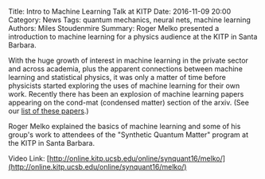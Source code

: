 Title: Intro to Machine Learning Talk at KITP
Date: 2016-11-09 20:00
Category: News
Tags: quantum mechanics, neural nets, machine learning
Authors: Miles Stoudenmire
Summary: Roger Melko presented a introduction to machine learning for a physics audience at the KITP in Santa Barbara.

With the huge growth of interest in machine learning in the private sector and across 
academia, plus the apparent connections between machine learning and statistical physics,
it was only a matter of time before physicists started exploring the uses of machine
learning for their own work. Recently there has been an explosion of machine learning 
papers appearing on the cond-mat (condensed matter) section of the arxiv. (See our 
<a href="pages/papers.html">list of these papers</a>.)

Roger Melko explained the basics of machine learning and some of his group's work 
to attendees of the "Synthetic Quantum Matter" program at the KITP in Santa Barbara.

Video Link: [http://online.kitp.ucsb.edu/online/synquant16/melko/](http://online.kitp.ucsb.edu/online/synquant16/melko/)
